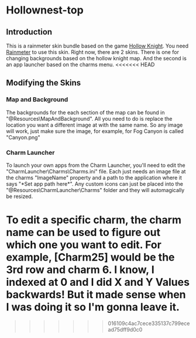 # Hollownest-top

## Introduction
This is a rainmeter skin bundle based on the game [Hollow Knight](http://hollowknight.com/).  You need [Rainmeter](https://www.rainmeter.net/) to use this skin. Right now, there are 2 skins. There is one for changing backgrounds based on the hollow knight map. And the second is an app launcher based on the charms menu.
<<<<<<< HEAD

## Modifying the Skins
### Map and Background
The backgrounds for the each section of the map can be found in "@Resources\MapAndBackground\". All you need to do is replace the location you want a different image at with the same name.  So any image will work, just make sure the image, for example, for Fog Canyon is called "Canyon.png"

### Charm Launcher
To launch your own apps from the Charm Launcher, you'll need to edit the "CharmLauncher\Charms\Charms.ini" file.  Each just needs an image file at the charms "ImageName" property and a path to the application where it says "\*Set app path here*".  Any custom icons can just be placed into the "@Resources\CharmLauncher\Charms\" folder and they will automagically be resized.

To edit a specific charm, the charm name can be used to figure out which one you want to edit.  For example, [Charm25] would be the 3rd row and charm 6.  I know, I indexed at 0 and I did X and Y Values backwards! But it made sense when I was doing it so I'm gonna leave it.
=======
>>>>>>> 016109c4ac7cece335137c799ecead75dff9d0c0

